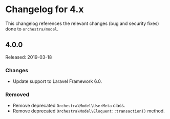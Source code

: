 # Changelog for 4.x

This changelog references the relevant changes (bug and security fixes) done to `orchestra/model`.

## 4.0.0

Released: 2019-03-18

### Changes

* Update support to Laravel Framework 6.0.

### Removed

* Remove deprecated `Orchestra\Model\UserMeta` class.
* Remove deprecated `Orchestra\Model\Eloquent::transaction()` method. 
